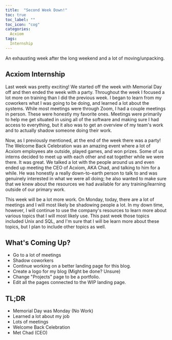 ```yaml
---
title:  "Second Week Down!"
toc: true
toc_label: ""
toc_icon: "cog"
categories:
  Acxiom
tags:
  Internship
---
```


An exhausting week after the long weekend and a lot of moving/unpacking.

## Acxiom Internship

Last week was pretty exciting!
We started off the week with Memorial Day off and then ended the week with a party.
Throughout the week I focused a lot more on training than I did the previous week.
I began to learn from my coworkers what I was going to be doing, and learned a lot about the systems.
While most meetings were through Zoom, I had a couple meetings in person. These were honestly my favorite ones.
Meetings were primarily to help me get situated in using all of the software and making sure I had access to everything,
but it also was to get an overview of my team's work and to actually shadow someone doing their work.

Now, as I previously mentioned, at the end of the week there was a party!
The Welcome Back Celebration was an amazing event where a lot of Acxiom employees ate outside, played games, and won prizes.
Some of us interns decided to meet up with each other and eat together while we were there. It was great.
We talked a lot with the people around us and even ended up meeting the CEO of Acxiom, AKA Chad, and talking to him for a while.
He was honestly a really down-to-earth person to talk to and was genuinely interested in what we were all doing;
he also wanted to make sure that we knew about the resources we had available for any training/learning outside of our primary work.

This week will be a lot more work. On Monday, today, there are a lot of meetings and I will most likely be shadowing people a lot.
In my down time, however, I will continue to use the company's resources to learn more about various topics that I will most likely use.
This past week those topics included Unix and SQL, and I'm sure that I will be learn more about these topics, but I plan to include other topics as well.

## What's Coming Up?

- Go to a lot of meetings
- Shadow coworkers
- Continue working on a better landing page for this blog.
- Create a logo for my blog (Might be done? Unsure)
- Change "Projects" page to be a portfolio.
- Edit all the pages connected to the WIP landing page.

## TL;DR

- Memorial Day was Monday (No Work)
- Learned a lot about my job
- Lots of meetings
- Welcome Back Celebration
- Met Chad (CEO)

